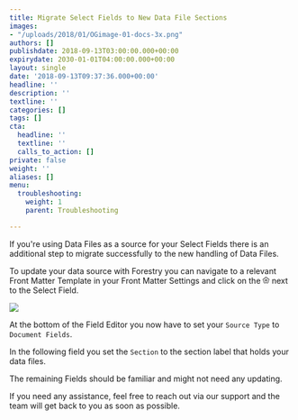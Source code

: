 ```yaml
---
title: Migrate Select Fields to New Data File Sections
images:
- "/uploads/2018/01/OGimage-01-docs-3x.png"
authors: []
publishdate: 2018-09-13T03:00:00.000+00:00
expirydate: 2030-01-01T04:00:00.000+00:00
layout: single
date: '2018-09-13T09:37:36.000+00:00'
headline: ''
description: ''
textline: ''
categories: []
tags: []
cta:
  headline: ''
  textline: ''
  calls_to_action: []
private: false
weight: ''
aliases: []
menu:
  troubleshooting:
    weight: 1
    parent: Troubleshooting

---
```

<!--With our recent update for Data Files we allow users to have full control over their Data Files in their Sidebar. To make this change happen we need to ask our users to update their existing sites. A guide on how to update the Sidebar to show Data Files can be found [here](/blog/custom-configuration-for-data-files/)-->
If you're using Data Files as a source for your Select Fields there is an additional step to migrate successfully to the new handling of Data Files.

To update your data source with Forestry you can navigate to a relevant Front Matter Template in your Front Matter Settings and click on the <svg xmlns="http://www.w3.org/2000/svg" width="12" height="12" viewBox="0 0 24 24"><g fill="none" fill-rule="evenodd" stroke="currentcolor" stroke-width="2"><path d="M7.75 22.149L12 19.48l4.25 2.669a11.029 11.029 0 0 0 4.088-2.973l-1.224-4.865 3.85-3.216a10.933 10.933 0 0 0-1.561-4.807l-5.006-.34-1.87-4.656A11.032 11.032 0 0 0 12 1c-.87 0-1.715.1-2.527.292l-1.87 4.657-5.006.339a10.933 10.933 0 0 0-1.56 4.807l3.85 3.216-1.225 4.865a11.029 11.029 0 0 0 4.087 2.973z"></path><circle cx="12" cy="12" r="3"></circle></g></svg> next to the Select Field.

![](/uploads/2018/09/field-editor-new-data-files-handling.png)

At the bottom of the Field Editor you now have to set your `Source Type` to `Document Fields`.

In the following field you set the `Section` to the section label that holds your data files.

The remaining Fields should be familiar and might not need any updating.

If you need any assistance, feel free to reach out via our support and the team will get back to you as soon as possible.